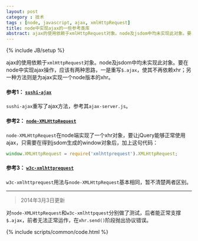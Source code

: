 ```yaml
---
layout: post
category : 技术
tags : [node, javascript, ajax, xmlHttpRequest]
title: node中实现ajax的一些参考类库
abstract: ajax的使用依赖于xmlHttpRequest对象。node及jsdom中均未实现此对象。要在node中实现ajax操作，应该有两种思路，一是重写$.ajax，使其不再依赖xhr；另一种方法则是为ajax实现一个node版本的xhr。
---
```


{% include JB/setup %}
<link href="{{BASE_PATH}}/assets/themes/zhouhua/plugins/syntaxhighlighter/styles/shCoreRDark.css" rel="stylesheet" type="text/css" />
<link href="{{BASE_PATH}}/assets/themes/zhouhua/plugins/syntaxhighlighter/styles/shThemeRDark.css" rel="stylesheet" type="text/css" />

ajax的使用依赖于`xmlHttpRequest`对象。node及jsdom中均未实现此对象。要在node中实现ajax操作，应该有两种思路，一是重写`$.ajax`，使其不再依赖xhr；另一种方法则是为ajax实现一个node版本的xhr。
#### 参考1： [`sushi-ajax`](https://github.com/phlik/sushi-ajax/)

`sushi-ajax`重写了ajax方法，参考其`ajax-server.js`。

#### 参考2： [`node-XMLHttpRequest`](https://github.com/driverdan/node-XMLHttpRequest)

`node-XMLHttpRequest`在node端实现了一个xhr对象，要让jQuery能够正常使用ajax，只需要在得到jsdom生成的window对象后，加上这句代码：

```javascript
window.XMLHttpRequest = require('xmlhttprequest').XMLHttpRequest;
```


#### 参考3： [`w3c-xmlhttprequest`](https://github.com/ykzts/node-xmlhttprequest)

`w3c-xmlhttprequest`用法与`node-XMLHttpRequest`基本相同，暂不清楚两者区别。

---

> 2014年3月3日更新

对`node-XMLHttpRequest`和`w3c-xmlhttpquest`分别做了测试，后者能正常支撑`$.ajax`，前者无法正常运作，在`xhr.send()`阶段抛出协议错误。


{% include scripts/common/code.html %}
